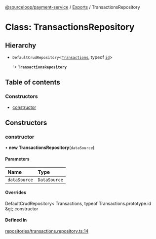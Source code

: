 [@sourceloop/payment-service](../README.md) / [Exports](../modules.md) / TransactionsRepository

# Class: TransactionsRepository

## Hierarchy

- `DefaultCrudRepository`<[`Transactions`](Transactions.md), typeof [`id`](Transactions.md#id)\>

  ↳ **`TransactionsRepository`**

## Table of contents

### Constructors

- [constructor](TransactionsRepository.md#constructor)

## Constructors

### constructor

• **new TransactionsRepository**(`dataSource`)

#### Parameters

| Name | Type |
| :------ | :------ |
| `dataSource` | `DataSource` |

#### Overrides

DefaultCrudRepository&lt;
  Transactions,
  typeof Transactions.prototype.id
\&gt;.constructor

#### Defined in

[repositories/transactions.repository.ts:14](https://github.com/sourcefuse/loopback4-microservice-catalog/blob/bc2553587/services/payment-service/src/repositories/transactions.repository.ts#L14)
